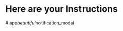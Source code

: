 # Here are your Instructions
#   a p p _ b e a u t i f u l _ n o t i f i c a t i o n _ m o d a l  
 